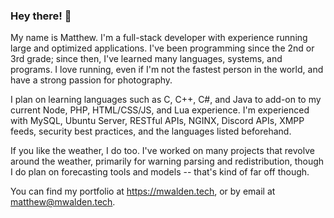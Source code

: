 ### Hey there! 👋

  My name is Matthew. I'm a full-stack developer with experience running large and optimized applications. I've been programming since the 2nd or 3rd grade; since then, I've learned many languages, systems, and programs. I love running, even if I'm not the fastest person in the world, and have a strong passion for photography.
  
  I plan on learning languages such as C, C++, C#, and Java to add-on to my current Node, PHP, HTML/CSS/JS, and Lua experience. I'm experienced with MySQL, Ubuntu Server, RESTful APIs, NGINX, Discord APIs, XMPP feeds, security best practices, and the languages listed beforehand.
  
  If you like the weather, I do too. I've worked on many projects that revolve around the weather, primarily for warning parsing and redistribution, though I do plan on forecasting tools and models -- that's kind of far off though.
  
  You can find my portfolio at https://mwalden.tech, or by email at matthew@mwalden.tech.
